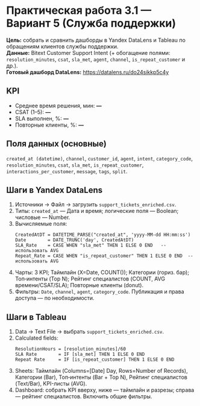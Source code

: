 # Практическая работа 3.1 — Вариант 5 (Служба поддержки)

**Цель:** собрать и сравнить дашборды в Yandex DataLens и Tableau по обращениям клиентов службы поддержки.  
**Данные:** Bitext Customer Support Intent (+ обогащение полями: `resolution_minutes`, `csat`, `sla_met`, `agent`, `channel`, `is_repeat_customer` и др.).  
**Готовый дашборд DataLens:** https://datalens.ru/do24sikkp5c4y

## KPI
- Среднее время решения, мин: **—**
- CSAT (1–5): **—**
- SLA выполнен, %: **—**
- Повторные клиенты, %: **—**

## Поля данных (основные)
`created_at (datetime)`, `channel`, `customer_id`, `agent`, `intent`, `category_code`,  
`resolution_minutes`, `csat`, `sla_met`, `is_repeat_customer`, `interactions_per_customer`, `message`, `tags`, `split`.

## Шаги в Yandex DataLens
1. Источники → Файл → загрузить `support_tickets_enriched.csv`.
2. Типы: `created_at` — Дата и время; логические поля — Boolean; числовые — Number.
3. Вычисляемые поля:
   ```
   CreatedAtDT = DATETIME_PARSE("created_at", 'yyyy-MM-dd HH:mm:ss')
   Date        = DATE_TRUNC('day', CreatedAtDT)
   SLA_Rate    = CASE WHEN "sla_met" THEN 1 ELSE 0 END   -- использовать AVG
   Repeat_Rate = CASE WHEN "is_repeat_customer" THEN 1 ELSE 0 END  -- использовать AVG
   ```
4. Чарты: 3 KPI; Таймлайн (X=Date, COUNT()); Категории (гориз. бар); Топ‑интенты (Top N); Рейтинг специалистов (COUNT, AVG времени/CSAT/SLA); Повторные клиенты (donut).
5. Фильтры: `Date`, `channel`, `agent`, `category_code`. Публикация и права доступа — по необходимости.

## Шаги в Tableau
1. Data → Text File → выбрать `support_tickets_enriched.csv`.
2. Calculated fields:
   ```
   ResolutionHours = [resolution_minutes]/60
   SLA Rate        = IF [sla_met] THEN 1 ELSE 0 END
   Repeat Rate     = IF [is_repeat_customer] THEN 1 ELSE 0 END
   ```
3. Sheets: Таймлайн (Columns=[Date] Day, Rows=Number of Records), Категории (Bar), Топ‑интенты (Bar + Top N), Рейтинг специалистов (Text/Bar), KPI-листы (AVG).
4. Dashboard: собрать KPI вверху, ниже — таймлайн и разрезы; справа — рейтинг специалистов. Включить общие фильтры.


